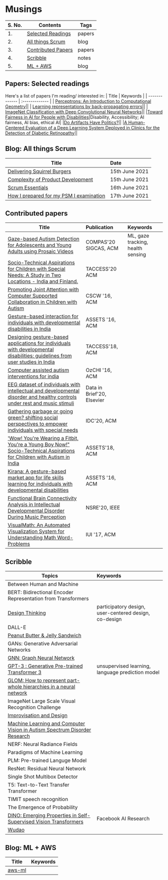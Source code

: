 # Musings 

| S. No. | Contents | Tags |
| ------------- | ------------- |------------- |  
| 1. | [Selected Readings](https://github.com/blessinvarkey/musings#papers-selected-readings) | papers | 
| 2. | [All things Scrum](https://github.com/blessinvarkey/musings#blog-all-things-scrum)| blog|
| 3. | [Contributed Papers](https://github.com/blessinvarkey/musings#contributed-papers)| papers|
| 4. | [Scribble](https://github.com/blessinvarkey/musings#scribble)| notes|
| 5. | [ML + AWS](https://github.com/blessinvarkey/musings/blob/main/README.md#blog-ml-aws)| blog|

## Papers: Selected readings
Here's a list of papers I'm reading/ interested in:
| Title        | Keywords |
| ------------- | :------------- | 
| [Perceptrons: An Introduction to Computational Geometry](https://mitpress.mit.edu/books/perceptrons)||
| [Learning representations by back-propagating errors](https://www.nature.com/articles/323533a0)||
| [ImageNet Classification with Deep Convolutional Neural Networks](https://papers.nips.cc/paper/2012/file/c399862d3b9d6b76c8436e924a68c45b-Paper.pdf)||
|[Toward Fairness in AI for People with Disabilities](https://arxiv.org/abs/1907.02227)|Disability, Accessibility; AI fairness, AI bias, ethical AI|
|[Do Artifacts Have Politics?](https://nissenbaum.tech.cornell.edu/papers/Winner.pdf)||
|[A Human-Centered Evaluation of a Deep Learning System Deployed in Clinics for the Detection of Diabetic Retinopathy](https://dl.acm.org/doi/abs/10.1145/3313831.3376718)||

## Blog: All things Scrum
| Title        | Date |
| ------------- | :------------- | 
| [Delivering Squirrel Burgers](https://github.com/blessinvarkey/musings/blob/main/posts/Scrum/15-06-2021-scrum-1-squirrel-burgers.md) | 15th June 2021 | 
| [Complexity of Product Development](https://github.com/blessinvarkey/musings/blob/main/posts/Scrum/15-06-2021-complexity-of-product-development.md) | 15th June 2021 | 
| [Scrum Essentials](https://github.com/blessinvarkey/musings/blob/main/posts/Scrum/16-06-2021-scrum-essentials.md) | 16th June 2021 | 
| [How I prepared for my PSM I examination](https://github.com/blessinvarkey/musings/blob/main/posts/Scrum/17-06-2021-psm-1-certification.md)| 17th June 2021|



## Contributed papers
| Title        | Publication | Keywords |
| ------------- | :------------- | :------------- | 
|[Gaze-based Autism Detection for Adolescents and Young Adults using Prosaic Videos](https://arxiv.org/pdf/2005.12951.pdf)| COMPAS'20 SIGCAS, ACM |ML, gaze tracking, health sensing|
|[Socio-Technical Aspirations for Children with Special Needs: A Study in Two Locations - India and Finland.](https://dl.acm.org/doi/abs/10.1145/3396076)| TACCESS'20 ACM ||
|[Promoting Joint Attention with Computer Supported Collaboration in Children with Autism](https://dl.acm.org/doi/abs/10.1145/2818048.2819930)|CSCW '16, ACM||
|[Gesture-based interaction for individuals with developmental disabilities in India](https://dl.acm.org/doi/abs/10.1145/2982142.2982166)|ASSETS '16, ACM||
|[Designing gesture-based applications for individuals with developmental disabilities: guidelines from user studies in India](https://dl.acm.org/doi/abs/10.1145/3161710)|TACCESS'18, ACM||
|[Computer assisted autism interventions for india](https://dl.acm.org/doi/abs/10.1145/3010915.3011007)|OzCHI '16, ACM||
|[EEG dataset of individuals with intellectual and developmental disorder and healthy controls under rest and music stimuli](https://www.sciencedirect.com/science/article/pii/S2352340920303826)|Data in Brief'20, Elsevier||
|[Gathering garbage or going green? shifting social perspectives to empower individuals with special needs](https://dl.acm.org/doi/abs/10.1145/3392063.3394394)| IDC'20, ACM||
|['Wow! You're Wearing a Fitbit, You're a Young Boy Now!" Socio-Technical Aspirations for Children with Autism in India](https://dl.acm.org/doi/abs/10.1145/3234695.3239329)|ASSETS'18, ACM||
|[Kirana: A gesture-based market app for life skills learning for individuals with developmental disabilities](https://dl.acm.org/doi/abs/10.1145/2982142.2982149)|ASSETS '16, ACM||
|[Functional Brain Connectivity Analysis in Intellectual Developmental Disorder During Music Perception](https://ieeexplore.ieee.org/abstract/document/9201163/)|  NSRE'20, IEEE||
|[VisualMath: An Automated Visualization System for Understanding Math Word-Problems](https://dl.acm.org/doi/abs/10.1145/3030024.3040989)|IUI '17, ACM||

## Scribble
| Topics        | Keywords |
| ------------- | :------------- | 
| Between Human and Machine||
| BERT: Bidirectional Encoder Representation from Transformers ||
| [Design Thinking](https://github.com/blessinvarkey/blog/blob/main/posts/design-thinking.md)|participatory design, user-centered design, co-design |
| DALL-E | |
|[Peanut Butter & Jelly Sandwich](http://static.zerorobotics.mit.edu/docs/team-activities/ProgrammingPeanutButterAndJelly.pdf)| |
| GANs: Generative Adversarial Networks ||
| [GNN: Graph Neural Network](https://dataflowr.github.io/website/modules/graph1/) | |
| [GPT-3 : Generative Pre-trained Transformer 3](posts/GPT-3.md) | unsupervised learning, language prediction model |
| [GLOM: How to represent part-whole hierarchies in a neural network](https://arxiv.org/pdf/2102.12627.pdf)||
| ImageNet Large Scale Visual Recognition Challenge ||
| [Improvisation and Design](https://www.researchgate.net/publication/221516785_Improvisation_principles_and_techniques_for_design) ||
| [Machine Learning and Computer Vision in Autism Spectrum Disorder Research](https://github.com/blessinvarkey/blog/blob/main/posts/ml-asd.md) ||
| NERF: Neural Radiance Fields | |
| Paradigms of Machine Learning |  |
| PLM: Pre-trained Languge Model | | 
| ResNet: Residual Neural Network | | 
| Single Shot Multibox Detector | |
| T5: Text-to-Text Transfer Transformer ||
| TIMIT speech recognition ||
| The Emergence of Probability ||
| [DINO: Emerging Properties in Self-Supervised Vision Transformers](https://ai.facebook.com/blog/dino-paws-computer-vision-with-self-supervised-transformers-and-10x-more-efficient-training) |Facebook AI Research|
|[Wudao](https://en.pingwest.com/a/8693)||



## Blog: ML + AWS
| Title        | Keywords |
| ------------- | :------------- | 
| [aws-ml](posts/aws/aws.md) ||
